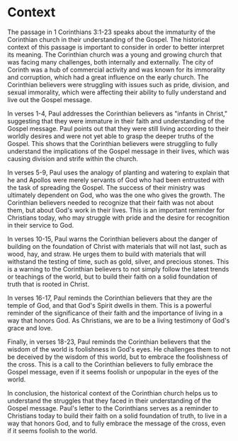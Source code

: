 # Context

The passage in 1 Corinthians 3:1-23 speaks about the immaturity of the Corinthian church in their understanding of the Gospel. The historical context of this passage is important to consider in order to better interpret its meaning. The Corinthian church was a young and growing church that was facing many challenges, both internally and externally. The city of Corinth was a hub of commercial activity and was known for its immorality and corruption, which had a great influence on the early church. The Corinthian believers were struggling with issues such as pride, division, and sexual immorality, which were affecting their ability to fully understand and live out the Gospel message.

In verses 1-4, Paul addresses the Corinthian believers as "infants in Christ," suggesting that they were immature in their faith and understanding of the Gospel message. Paul points out that they were still living according to their worldly desires and were not yet able to grasp the deeper truths of the Gospel. This shows that the Corinthian believers were struggling to fully understand the implications of the Gospel message in their lives, which was causing division and strife within the church.

In verses 5-9, Paul uses the analogy of planting and watering to explain that he and Apollos were merely servants of God who had been entrusted with the task of spreading the Gospel. The success of their ministry was ultimately dependent on God, who was the one who gives the growth. The Corinthian believers needed to recognize that their faith was not about them, but about God's work in their lives. This is an important reminder for Christians today, who may struggle with pride and the desire for recognition in their service to God.

In verses 10-15, Paul warns the Corinthian believers about the danger of building on the foundation of Christ with materials that will not last, such as wood, hay, and straw. He urges them to build with materials that will withstand the testing of time, such as gold, silver, and precious stones. This is a warning to the Corinthian believers to not simply follow the latest trends or teachings of the world, but to build their faith on a solid foundation of truth that is rooted in Christ.

In verses 16-17, Paul reminds the Corinthian believers that they are the temple of God, and that God's Spirit dwells in them. This is a powerful reminder of the significance of their faith and the importance of living in a way that honors God. As Christians, we are to be a living testimony of God's grace and love.

Finally, in verses 18-23, Paul reminds the Corinthian believers that the wisdom of the world is foolishness in God's eyes. He challenges them to not be deceived by the wisdom of this world, but to embrace the foolishness of the cross. This is a call to the Corinthian believers to fully embrace the Gospel message, even if it seems foolish or unpopular in the eyes of the world.

In conclusion, the historical context of the Corinthian church helps us to understand the struggles that they faced in their understanding of the Gospel message. Paul's letter to the Corinthians serves as a reminder to Christians today to build their faith on a solid foundation of truth, to live in a way that honors God, and to fully embrace the message of the cross, even if it seems foolish to the world.

